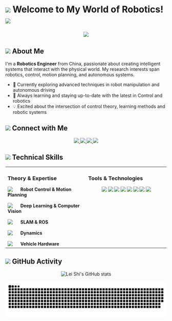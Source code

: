 # <img src="https://media.giphy.com/media/hvRJCLFzcasrR4ia7z/giphy.gif" width="30px"/> Welcome to My World of Robotics! <img src="https://github.com/TheDudeThatCode/TheDudeThatCode/blob/master/Assets/Earth.gif" width="24px">

<div align="center">
  <img src="https://readme-typing-svg.herokuapp.com/?lines=Hello,+I'm+Lei+Shi;Robotics+Engineer;Control+Theory+Student;Autonomous+Systems+Developer&font=Fira%20Code&center=true&width=440&height=45&color=f75c7e&vCenter=true&size=22">
</div>


## <img src="https://media.giphy.com/media/VgCDAzcKvsR6OM0uWg/giphy.gif" width="50"> About Me

I'm a **Robotics Engineer** from China, passionate about creating intelligent systems that interact with the physical world. My research interests span robotics, control, motion planning, and autonomous systems.

- 🔭 Currently exploring advanced techniques in robot manipulation and autonomous driving
- 🌱 Always learning and staying up-to-date with the latest in Control and robotics
- 💡 Excited about the intersection of control theory, learning methods and robotic systems

## <img src="https://media.giphy.com/media/WUlplcMpOCEmTGBtBW/giphy.gif" width="30"> Connect with Me

<p align="center">
  <a href="https://www.shilei23.com">
    <img src="https://img.shields.io/badge/Website-shilei23.com-brightgreen?style=for-the-badge&logo=google-chrome&logoColor=white"/>
  </a>
  <a href="mailto:leishi9823@gmail.com">
    <img src="https://img.shields.io/badge/Email-leishi9823@gmail.com-blue?style=for-the-badge&logo=gmail&logoColor=white"/>
  </a>
  <a href="https://www.linkedin.com/in/lei-shi-45264b188/">
    <img src="https://img.shields.io/badge/LinkedIn-Lei_Shi-0077B5?style=for-the-badge&logo=linkedin&logoColor=white"/>
  </a>
  <a href="https://scholar.google.com/citations?user=kfs-OxsAAAAJ&hl=en">
    <img src="https://img.shields.io/badge/Google_Scholar-Lei_Shi-red?style=for-the-badge&logo=google-scholar&logoColor=white"/>
  </a>
</p>

## <img src="https://media.giphy.com/media/LmNwrBhejkK9EFP504/giphy.gif" width="30"> Technical Skills

<table>
  <tr>
    <td valign="top" width="50%">
      <h3>Theory & Expertise</h3>
      <div>
        <img src="https://media.giphy.com/media/iIqmM5tTjmpOB9mpbn/giphy.gif" width="40" align="left"/>
        <strong>Robot Control & Motion Planning</strong>
      </div>
      <br/>
      <div>
        <img src="https://media.giphy.com/media/3oKIPEqDGUULpEU0aQ/giphy.gif" width="40" align="left"/>
        <strong>Deep Learning & Computer Vision</strong>
      </div>
      <br/>
      <div>
        <img src="https://media.giphy.com/media/VTnGYScI0Gz4z7Jy9l/giphy.gif" width="40" align="left"/>
        <strong>SLAM & ROS</strong>
      </div>
      <br/>
      <div>
        <img src="https://media.giphy.com/media/v1.Y2lkPTc5MGI3NjExeXk3djd1OXgwdG1kYTB0YnJjM3hoZ3Z2ajJycjlkOGk0eGdjMGVwcCZlcD12MV9pbnRlcm5hbF9naWZfYnlfaWQmY3Q9Zw/QrQ9P9DEMNvLrp1rOR/giphy.gif" width="40" align="left"/>
        <strong>Dynamics</strong>
      </div>
      <br/>
      <div>
        <img src="https://media.giphy.com/media/cnzP4cmBsiOrccg20V/giphy.gif" width="40" align="left"/>
        <strong>Vehicle Hardware</strong>
      </div>
    </td>
    <td valign="top" width="50%">
      <h3>Tools & Technologies</h3>
      <p align="center">
        <img src="https://img.shields.io/badge/Python-3776AB?style=for-the-badge&logo=python&logoColor=white"/>
        <img src="https://img.shields.io/badge/C++-00599C?style=for-the-badge&logo=c%2B%2B&logoColor=white"/>
        <img src="https://img.shields.io/badge/ROS-22314E?style=for-the-badge&logo=ros&logoColor=white"/>
        <img src="https://img.shields.io/badge/TensorFlow-FF6F00?style=for-the-badge&logo=tensorflow&logoColor=white"/>
        <img src="https://img.shields.io/badge/PyTorch-EE4C2C?style=for-the-badge&logo=pytorch&logoColor=white"/>
        <img src="https://img.shields.io/badge/CARLA-00599C?style=for-the-badge&logo=carla&logoColor=white"/>
        <img src="https://img.shields.io/badge/Unity-000000?style=for-the-badge&logo=unity&logoColor=white"/>
        <img src="https://img.shields.io/badge/Mujoco-FF6F00?style=for-the-badge&logo=mujoco&logoColor=white"/>
      </p>
    </td>
  </tr>
</table>

## <img src="https://media.giphy.com/media/iY8CRBdQXODJSCERIr/giphy.gif" width="30"> GitHub Activity

<div align="center">
  <img src="https://github-readme-stats.vercel.app/api?username=leishi23&show_icons=true&theme=radical" alt="Lei Shi's GitHub stats" />
</div>

<br/>

<!-- GitHub Contribution Snake Animation -->
<!-- 使用 Platane/snk 的稳定版本 -->
<picture>
  <source media="(prefers-color-scheme: dark)" srcset="https://raw.githubusercontent.com/platane/platane/output/github-contribution-grid-snake-dark.svg">
  <source media="(prefers-color-scheme: light)" srcset="https://raw.githubusercontent.com/platane/platane/output/github-contribution-grid-snake.svg">
  <img alt="github contribution grid snake animation" src="https://raw.githubusercontent.com/platane/platane/output/github-contribution-grid-snake.svg">
</picture>
